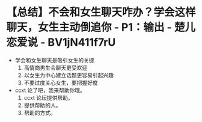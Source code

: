 # 【总结】不会和女生聊天咋办？学会这样聊天，女生主动倒追你 - P1：输出 - 楚儿恋爱说 - BV1jN411f7rU

-   学会和女生聊天是吸引女生的关键
    1.  高情商男生会聊天更受欢迎
    2.  以女生为中心建立话题更容易引起兴趣
    3.  不要过度关心女生，要把握好度
-   ccxt 论了吧，我来帮助你哦。
    1.  ccxt 论坛提供帮助。
    2.  提供帮助的人。
    3.  帮助的方式。
